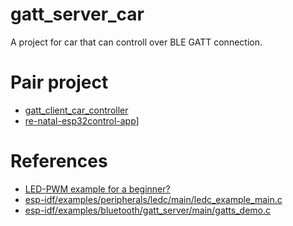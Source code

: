 # gatt_server_car
A project for car that can controll over BLE GATT connection.

# Pair project
- [gatt_client_car_controller](/gatt_client_car_controller)
- [re-natal-esp32control-app](https://github.com/asukiaaa/re-natal-esp32control-app)]

# References
- [LED-PWM example for a beginner?](https://www.esp32.com/viewtopic.php?f=13&t=821)
- [esp-idf/examples/peripherals/ledc/main/ledc_example_main.c](https://github.com/espressif/esp-idf/blob/master/examples/peripherals/ledc/main/ledc_example_main.c)
- [esp-idf/examples/bluetooth/gatt_server/main/gatts_demo.c](https://github.com/espressif/esp-idf/blob/master/examples/bluetooth/gatt_server/main/gatts_demo.c)